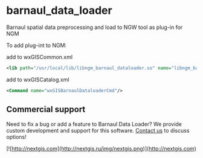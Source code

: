 # barnaul_data_loader
Barnaul spatial data preprocessing and load to NGW tool as plug-in for NGM

To add plug-int to NGM:

add to wxGISCommon.xml 
```xml
<lib path="/usr/local/lib/libngm_barnaul_dataloader.so" name="libngm_barnaul_dataloader"/>
```

add to wxGISCatalog.xml
```xml
<Command name="wxGISBarnaulDataloaderCmd"/>
```

Commercial support
----------
Need to fix a bug or add a feature to Barnaul Data Loader? We provide custom development and support for this software. [Contact us](http://nextgis.ru/en/contact/) to discuss options!

[![http://nextgis.com](http://nextgis.ru/img/nextgis.png)](http://nextgis.com)

